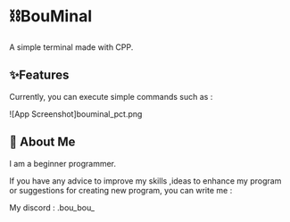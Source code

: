 
# ⛓BouMinal

A simple terminal made with CPP.






## ✨Features
Currently, you can execute simple commands such as :

![App Screenshot]bouminal_pct.png
## 🚀 About Me
I am a beginner programmer.

If you have any advice to improve my skills ,ideas to enhance my program or suggestions for creating new program, you can write me :

My discord : .bou_bou_
